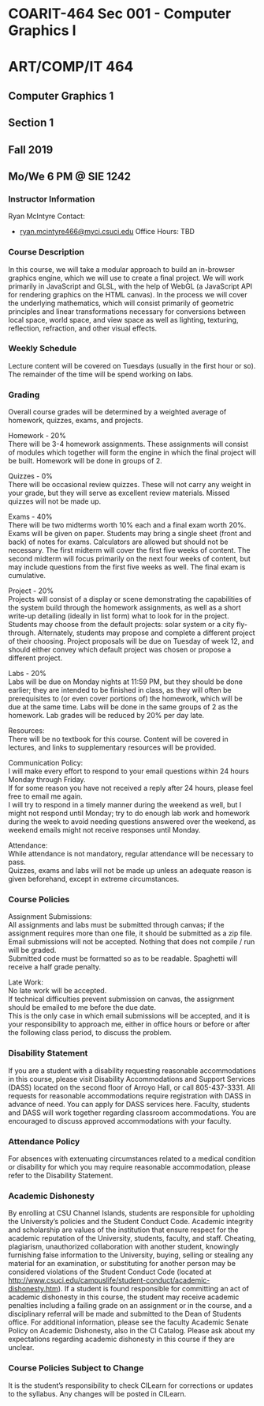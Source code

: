 
# COARIT-464 Sec 001 - Computer Graphics I
# ART/COMP/IT 464 
## Computer Graphics 1
## Section 1
## Fall 2019
## Mo/We 6 PM @ SIE 1242

### Instructor Information

Ryan McIntyre
Contact:
- ryan.mcintyre466@myci.csuci.edu
Office Hours: TBD

### Course Description

In this course, we will take a modular approach to build an in-browser graphics engine, which we will use to create a final project. We will work primarily in JavaScript and GLSL, with the help of WebGL (a JavaScript API for rendering graphics on the HTML canvas). In the process we will cover the underlying mathematics, which will consist primarily of geometric principles and linear transformations necessary for conversions between local space, world space, and view space as well as lighting, texturing, reflection, refraction, and other visual effects.

### Weekly Schedule

Lecture content will be covered on Tuesdays (usually in the first hour or so). The remainder of the time will be spend working on labs.

### Grading

Overall course grades will be determined by a weighted average of homework, quizzes, exams, and projects.  

Homework - 20%  
There will be 3-4 homework assignments. These assignments will consist of modules which together will form the engine in which the final project will be built. Homework will be done in groups of 2. 

Quizzes - 0%  
There will be occasional review quizzes. These will not carry any weight in your grade, but they will serve as excellent review materials. Missed quizzes will not be made up.

Exams - 40%  
There will be two midterms worth 10% each and a final exam worth 20%. Exams will be given on paper. Students may bring a single sheet (front and back) of notes for exams. Calculators are allowed but should not be necessary. The first midterm will cover the first five weeks of content. The second midterm will focus primarily on the next four weeks of content, but may include questions from the first five weeks as well. The final exam is cumulative.

Project - 20%  
Projects will consist of a display or scene demonstrating the capabilities of the system build through the homework assignments, as well as a short write-up detailing (ideally in list form) what to look for in the project. Students may choose from the default projects: solar system or a city fly-through. Alternately, students may propose and complete a different project of their choosing. Project proposals will be due on Tuesday of week 12, and should either convey which default project was chosen or propose a different project.

Labs - 20%  
Labs will be due on Monday nights at 11:59 PM, but they should be done earlier; they are intended to be finished in class, as they will often be prerequisites to (or even cover portions of) the homework, which will be due at the same time. Labs will be done in the same groups of 2 as the homework. Lab grades will be reduced by 20% per day late.

Resources:  
There will be no textbook for this course. Content will be covered in lectures, and links to supplementary resources will be provided.

Communication Policy:  
I will make every effort to respond to your email questions within 24 hours Monday through Friday.  
If for some reason you have not received a reply after 24 hours, please feel free to email me again.  
I will try to respond in a timely manner during the weekend as well, but I might not respond until Monday; try to do enough lab work and homework during the week to avoid needing questions answered over the weekend, as weekend emails might not receive responses until Monday.

Attendance:  
While attendance is not mandatory, regular attendance will be necessary to pass.  
Quizzes, exams and labs will not be made up unless an adequate reason is given beforehand, except in extreme circumstances.

### Course Policies

Assignment Submissions:  
All assignments and labs must be submitted through canvas; if the assignment requires more than one file, it should be submitted as a zip file. Email submissions will not be accepted.
Nothing that does not compile / run will be graded.  
Submitted code must be formatted so as to be readable. Spaghetti will receive a half grade penalty.

Late Work:  
No late work will be accepted.  
If technical difficulties prevent submission on canvas, the assignment should be emailed to me before the due date.  
This is the only case in which email submissions will be accepted, and it is your responsibility to approach me, either in office hours or before or after the following class period, to discuss the problem.

### Disability Statement

If you are a student with a disability requesting reasonable accommodations in this course, please visit Disability Accommodations and Support Services (DASS) located on the second floor of Arroyo Hall, or call 805-437-3331. All requests for reasonable accommodations require registration with DASS in advance of need. You can apply for DASS services here. Faculty, students and DASS will work together regarding classroom accommodations. You are encouraged to discuss approved accommodations with your faculty.


### Attendance Policy

For absences with extenuating circumstances related to a medical condition or disability for which you may require reasonable accommodation, please refer to the Disability Statement.

### Academic Dishonesty

By enrolling at CSU Channel Islands, students are responsible for upholding the University’s policies and the Student Conduct Code. Academic integrity and scholarship are values of the institution that ensure respect for the academic reputation of the University, students, faculty, and staff. Cheating, plagiarism, unauthorized collaboration with another student, knowingly furnishing false information to the University, buying, selling or stealing any material for an examination, or substituting for another person may be considered violations of the Student Conduct Code (located at http://www.csuci.edu/campuslife/student-conduct/academic-dishonesty.htm). If a student is found responsible for committing an act of academic dishonesty in this course, the student may receive academic penalties including a failing grade on an assignment or in the course, and a disciplinary referral will be made and submitted to the Dean of Students office. For additional information, please see the faculty Academic Senate Policy on Academic Dishonesty, also in the CI Catalog. Please ask about my expectations regarding academic dishonesty in this course if they are unclear.

### Course Policies Subject to Change
It is the student’s responsibility to check CILearn for corrections or updates to the syllabus. Any changes will be posted in CILearn.
